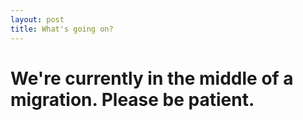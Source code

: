 ```yaml
---
layout: post
title: What's going on?
---
```


# We're currently in the middle of a migration.  Please be patient.
